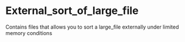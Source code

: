 # External_sort_of_large_file
Contains files that allows you to sort a large_file externally under limited memory conditions


